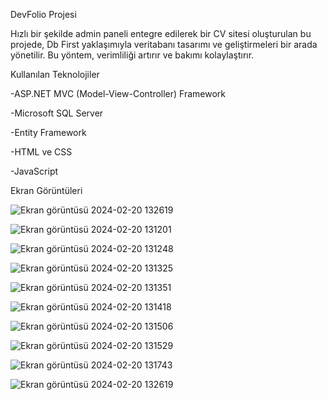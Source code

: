DevFolio Projesi

Hızlı bir şekilde admin paneli entegre edilerek bir CV sitesi oluşturulan bu projede, Db First yaklaşımıyla veritabanı tasarımı ve geliştirmeleri bir arada yönetilir. Bu yöntem, verimliliği artırır ve bakımı kolaylaştırır.

Kullanılan Teknolojiler

-ASP.NET MVC (Model-View-Controller) Framework

-Microsoft SQL Server

-Entity Framework

-HTML ve CSS

-JavaScript

Ekran Görüntüleri

![Ekran görüntüsü 2024-02-20 132619](https://github.com/kaanos21/DevFolio/assets/132845815/0e509322-1041-4ee6-aea3-d20f45e0df53)


![Ekran görüntüsü 2024-02-20 131201](https://github.com/kaanos21/DevFolio/assets/132845815/1a3e8bf7-13db-4376-9f00-3770a3d6c1b2)

![Ekran görüntüsü 2024-02-20 131248](https://github.com/kaanos21/DevFolio/assets/132845815/2e3638ec-ae56-4054-bcc8-88c61d2b118f)

![Ekran görüntüsü 2024-02-20 131325](https://github.com/kaanos21/DevFolio/assets/132845815/5c5208e4-2eb2-4b64-91c1-a86a32d46fce)

![Ekran görüntüsü 2024-02-20 131351](https://github.com/kaanos21/DevFolio/assets/132845815/ea26991b-43a8-4ed1-ba51-95c8a5d28902)

![Ekran görüntüsü 2024-02-20 131418](https://github.com/kaanos21/DevFolio/assets/132845815/c008ff2a-2c17-4693-8fb9-65dc66950a86)

![Ekran görüntüsü 2024-02-20 131506](https://github.com/kaanos21/DevFolio/assets/132845815/5f927ad4-c5d9-4326-a8f3-51a0ad682c16)

![Ekran görüntüsü 2024-02-20 131529](https://github.com/kaanos21/DevFolio/assets/132845815/72a17e3f-d8e5-4cb0-8ab6-4e5a38c66e91)

![Ekran görüntüsü 2024-02-20 131743](https://github.com/kaanos21/DevFolio/assets/132845815/3f2e1fa5-4546-4e72-9e61-15c9c13be98f)

![Ekran görüntüsü 2024-02-20 132619](https://github.com/kaanos21/DevFolio/assets/132845815/c4299a58-72f8-489c-ba0f-9279b9354eae)


